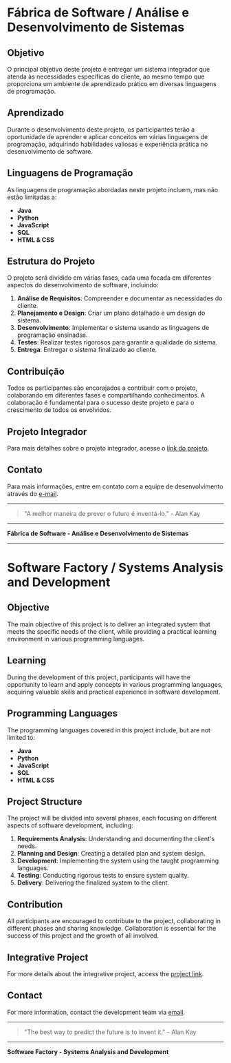 # Fábrica de Software / Análise e Desenvolvimento de Sistemas

## Objetivo
O principal objetivo deste projeto é entregar um sistema integrador que atenda às necessidades específicas do cliente, ao mesmo tempo que proporciona um ambiente de aprendizado prático em diversas linguagens de programação.

## Aprendizado
Durante o desenvolvimento deste projeto, os participantes terão a oportunidade de aprender e aplicar conceitos em várias linguagens de programação, adquirindo habilidades valiosas e experiência prática no desenvolvimento de software.

## Linguagens de Programação
As linguagens de programação abordadas neste projeto incluem, mas não estão limitadas a:
- **Java**
- **Python**
- **JavaScript**
- **SQL**
- **HTML & CSS**

## Estrutura do Projeto
O projeto será dividido em várias fases, cada uma focada em diferentes aspectos do desenvolvimento de software, incluindo:
1. **Análise de Requisitos**: Compreender e documentar as necessidades do cliente.
2. **Planejamento e Design**: Criar um plano detalhado e um design do sistema.
3. **Desenvolvimento**: Implementar o sistema usando as linguagens de programação ensinadas.
4. **Testes**: Realizar testes rigorosos para garantir a qualidade do sistema.
5. **Entrega**: Entregar o sistema finalizado ao cliente.

## Contribuição
Todos os participantes são encorajados a contribuir com o projeto, colaborando em diferentes fases e compartilhando conhecimentos. A colaboração é fundamental para o sucesso deste projeto e para o crescimento de todos os envolvidos.

## Projeto Integrador
Para mais detalhes sobre o projeto integrador, acesse o [link do projeto](https://senachub.ms.senac.br/fabricas/).

## Contato
Para mais informações, entre em contato com a equipe de desenvolvimento através do [e-mail](gleisonmorais06@gmail.com).

---

> "A melhor maneira de prever o futuro é inventá-lo." - Alan Kay

---

**Fábrica de Software - Análise e Desenvolvimento de Sistemas**

---

# Software Factory / Systems Analysis and Development

## Objective
The main objective of this project is to deliver an integrated system that meets the specific needs of the client, while providing a practical learning environment in various programming languages.

## Learning
During the development of this project, participants will have the opportunity to learn and apply concepts in various programming languages, acquiring valuable skills and practical experience in software development.

## Programming Languages
The programming languages covered in this project include, but are not limited to:
- **Java**
- **Python**
- **JavaScript**
- **SQL**
- **HTML & CSS**

## Project Structure
The project will be divided into several phases, each focusing on different aspects of software development, including:
1. **Requirements Analysis**: Understanding and documenting the client's needs.
2. **Planning and Design**: Creating a detailed plan and system design.
3. **Development**: Implementing the system using the taught programming languages.
4. **Testing**: Conducting rigorous tests to ensure system quality.
5. **Delivery**: Delivering the finalized system to the client.

## Contribution
All participants are encouraged to contribute to the project, collaborating in different phases and sharing knowledge. Collaboration is essential for the success of this project and the growth of all involved.

## Integrative Project
For more details about the integrative project, access the [project link](https://senachub.ms.senac.br/fabricas/).

## Contact
For more information, contact the development team via [email](gleisonmorais06@gmail.com).

---

> "The best way to predict the future is to invent it." - Alan Kay

---

**Software Factory - Systems Analysis and Development**
